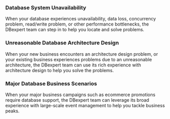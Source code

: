 
### Database System Unavailability
When your database experiences unavailability, data loss, concurrency problem, read/write problem, or other performance bottlenecks, the DBexpert team can step in to help you locate and solve problems.

### Unreasonable Database Architecture Design
When your new business encounters an architecture design problem, or your existing business experiences problems due to an unreasonable architecture, the DBexpert team can use its rich experience with architecture design to help you solve the problems.

### Major Database Business Scenarios
When your major business campaigns such as ecommerce promotions require database support, the DBexpert team can leverage its broad experience with large-scale event management to help you tackle business peaks.

